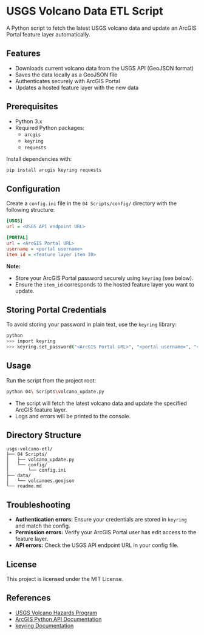 # USGS Volcano Data ETL Script

A Python script to fetch the latest USGS volcano data and update an ArcGIS Portal feature layer automatically.

## Features

- Downloads current volcano data from the USGS API (GeoJSON format)
- Saves the data locally as a GeoJSON file
- Authenticates securely with ArcGIS Portal
- Updates a hosted feature layer with the new data

## Prerequisites

- Python 3.x
- Required Python packages:
  - `arcgis`
  - `keyring`
  - `requests`

Install dependencies with:

```bash
pip install arcgis keyring requests
```

## Configuration

Create a `config.ini` file in the `04 Scripts/config/` directory with the following structure:

```ini
[USGS]
url = <USGS API endpoint URL>

[PORTAL]
url = <ArcGIS Portal URL>
username = <portal username>
item_id = <feature layer item ID>
```

**Note:**  
- Store your ArcGIS Portal password securely using `keyring` (see below).
- Ensure the `item_id` corresponds to the hosted feature layer you want to update.

## Storing Portal Credentials

To avoid storing your password in plain text, use the `keyring` library:

```bash
python
>>> import keyring
>>> keyring.set_password("<ArcGIS Portal URL>", "<portal username>", "<your password>")
```

## Usage

Run the script from the project root:

```bash
python 04\ Scripts\volcano_update.py
```

- The script will fetch the latest volcano data and update the specified ArcGIS feature layer.
- Logs and errors will be printed to the console.

## Directory Structure

```
usgs-volcano-etl/
├── 04 Scripts/
│   ├── volcano_update.py
│   └── config/
│       └── config.ini
├── data/
│   └── volcanoes.geojson
└── readme.md
```

## Troubleshooting

- **Authentication errors:** Ensure your credentials are stored in `keyring` and match the config.
- **Permission errors:** Verify your ArcGIS Portal user has edit access to the feature layer.
- **API errors:** Check the USGS API endpoint URL in your config file.

## License

This project is licensed under the MIT License.

## References

- [USGS Volcano Hazards Program](https://volcanoes.usgs.gov/)
- [ArcGIS Python API Documentation](https://developers.arcgis.com/python/)
- [keyring Documentation](https://pypi.org/project/keyring/)

